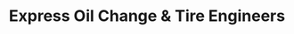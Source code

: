 ---
title: "Express Oil Change & Tire Engineers"
url: /huntsville/express-oil-change-und-tire-engineers-drake-avenue-southwest/
shop: Reifen
---
